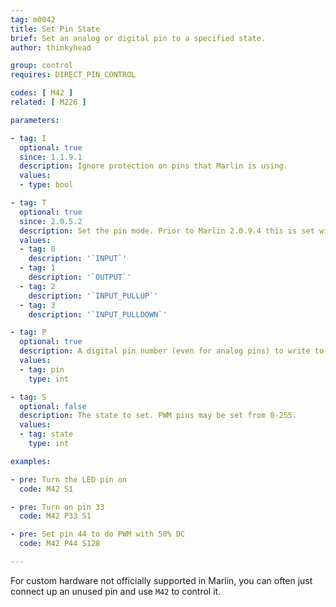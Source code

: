 ```yaml
---
tag: m0042
title: Set Pin State
brief: Set an analog or digital pin to a specified state.
author: thinkyhead

group: control
requires: DIRECT_PIN_CONTROL

codes: [ M42 ]
related: [ M226 ]

parameters:

- tag: I
  optional: true
  since: 1.1.9.1
  description: Ignore protection on pins that Marlin is using.
  values:
  - type: bool

- tag: T
  optional: true
  since: 2.0.5.2
  description: Set the pin mode. Prior to Marlin 2.0.9.4 this is set with the `M` parameter.
  values:
  - tag: 0
    description: '`INPUT`'
  - tag: 1
    description: '`OUTPUT`'
  - tag: 2
    description: '`INPUT_PULLUP`'
  - tag: 3
    description: '`INPUT_PULLDOWN`'

- tag: P
  optional: true
  description: A digital pin number (even for analog pins) to write to. (`LED_PIN` if omitted)
  values:
  - tag: pin
    type: int

- tag: S
  optional: false
  description: The state to set. PWM pins may be set from 0-255.
  values:
  - tag: state
    type: int

examples:

- pre: Turn the LED pin on
  code: M42 S1

- pre: Turn on pin 33
  code: M42 P33 S1

- pre: Set pin 44 to do PWM with 50% DC
  code: M42 P44 S128

---
```


For custom hardware not officially supported in Marlin, you can often just connect up an unused pin and use `M42` to control it.
